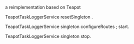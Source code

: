 a reimplementation based on Teapot

TeapotTaskLoggerService resetSingleton .

TeapotTaskLoggerService singleton 
   configureRoutes ;
   start.


TeapotTaskLoggerService singleton stop.